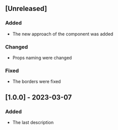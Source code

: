 ## [Unreleased]

### Added

- The new approach of the component was added

### Changed

- Props naming were changed

### Fixed

- The borders were fixed

## [1.0.0] - 2023-03-07

### Added

- The last description
